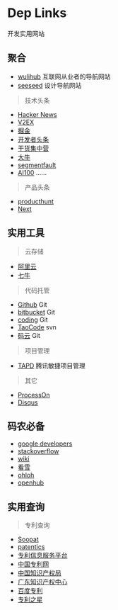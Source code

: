 # Dep Links
开发实用网站

## 聚合

- [wulihub](http://www.wulihub.com/) 互联网从业者的导航网站
- [seeseed](https://www.seeseed.com/) 设计导航网站

> 技术头条

- [Hacker News](https://news.ycombinator.com/)
- [V2EX](https://www.v2ex.com)
- [掘金](https://juejin.im/#/)
- [开发者头条](https://toutiao.io)
- [干货集中营](http://gank.io)
- [大牛](http://daniu.io)
- [segmentfault](https://segmentfault.com/news)
- [AI100](http://geek.ai100.com.cn/)
......

> 产品头条

- [producthunt](https://www.producthunt.com/)
- [Next](http://next.36kr.com/posts)

## 实用工具

> 云存储

- [阿里云](https://www.aliyun.com/)
- [七牛](https://www.qiniu.com/)

> 代码托管

- [Github](https://github.com/) Git
- [bitbucket](https://bitbucket.org/) Git
- [coding](https://coding.net/) Git
- [TaoCode](http://code.taobao.org/) svn
- [码云](https://git.oschina.net/) Git

> 项目管理

- [TAPD](https://www.tapd.cn/) 腾讯敏捷项目管理

> 其它

- [ProcessOn](https://www.processon.com/)
- [Disqus](https://disqus.com/)

## 码农必备

- [google developers](https://developers.google.cn/)
- [stackoverflow](http://stackoverflow.com/)
- [wiki](https://en.wikipedia.org/wiki/Main_Page)
- [看雪](http://www.pediy.com/)
- [ohloh](https://www.ohloh.net/)
- [openhub](https://www.openhub.net/)



## 实用查询

> 专利查询

- [Soopat](http://www.soopat.com/)
- [patentics](http://www.patentics.com/)
- [专利信息服务平台](http://search.cnipr.com/)
- [中国专利网](http://www.cnpatent.com/)
- [中国知识产权局](http://www.sipo.gov.cn/)
- [广东知识产权中心](http://www.guangdongip.gov.cn/)
- [百度专利](http://zhuanli.baidu.com/)
- [专利之星](http://searchtel.patentstar.com.cn)



